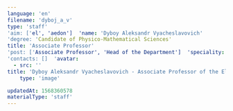 ```yaml
---
language: 'en'
filename: 'dyboj_a_v'
type: 'staff'
'aim: ['el', 'aedon']  'name: 'Dyboy Aleksandr Vyacheslavovich'
'degree: 'Candidate of Physico-Mathematical Sciences'
title: 'Associate Professor'
'post: ['Associate Professor', 'Head of the Department']  'speciality: '(01.04.03) Radiophysics'
'contacts: []  'avatar:
  - src: ''
title: 'Dyboy Aleksandr Vyacheslavovich - Associate Professor of the Electronics Department, The Head of базовой кафедрой силовой электроники на базе ООО 'Аедон''
    type: 'image'

updatedAt: 1568360578
materialType: 'staff'
---
```


